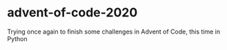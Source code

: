 # advent-of-code-2020
Trying once again to finish some challenges in Advent of Code, this time in Python
